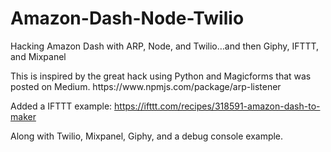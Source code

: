 # Amazon-Dash-Node-Twilio
Hacking Amazon Dash with ARP, Node, and Twilio…and then Giphy, IFTTT, and Mixpanel
<div class="github-card" data-github="robertcedwards/Amazon-Dash-Node-Twilio" data-width="800" data-height="" data-theme="medium"></div>
<script src="//cdn.jsdelivr.net/github-cards/latest/widget.js"></script>
This is inspired by the great hack using Python and Magicforms that was posted on Medium.
https://www.npmjs.com/package/arp-listener

Added a IFTTT example:
https://ifttt.com/recipes/318591-amazon-dash-to-maker

Along with Twilio, Mixpanel, Giphy, and a debug console example.
